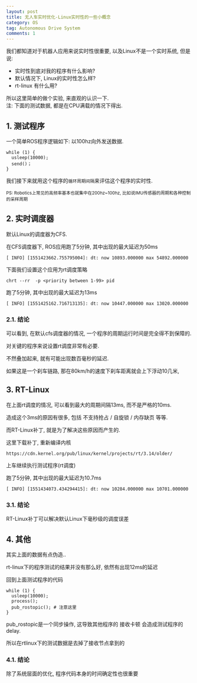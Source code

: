 ```yaml
---
layout: post
title: 无人车实时优化-Linux实时性的一些小概念
category: OS
tag: Autonomous Drive System
comments: 1
---
```


我们都知道对于机器人应用来说实时性很重要, 以及Linux不是一个实时系统, 但是说:

* 实时性到底对我的程序有什么影响?
* 默认情况下, Linux的实时性怎么样?
* rt-linux 有什么用?

所以这里简单的做个实验, 来直观的认识一下.  
注: 下面的测试数据, 都是在CPU满载的情况下得出.


## 1. 测试程序
一个简单ROS程序逻辑如下: 以100hz向外发送数据.  
```
while (1) {
  usleep(10000);
  send()；
}
```

我们接下来就用这个程序的`循环周期间隔`来评估这个程序的实时性.

<small> PS: Robotics上常见的高频率基本也就集中在200hz~100hz, 比如说IMU传感器的周期和各种控制的采样周期</small> 

## 2. 实时调度器
默认Linux的调度器为CFS.

在CFS调度器下, ROS应用跑了5分钟, 其中出现的最大延迟为50ms
```
[ INFO] [1551423662.755795004]: dt: now 10893.000000 max 54892.000000
```
下面我们设置这个应用为rt调度策略
```
chrt --rr  -p <priority between 1-99> pid
```

跑了5分钟, 其中出现的最大延迟为13ms
```
[ INFO] [1551425162.716713135]: dt: now 10447.000000 max 13020.000000
```

### 2.1. 结论
可以看到, 在默认cfs调度器的情况, 一个程序的周期运行时间是完全得不到保障的.

对关键的程序来说设置rt调度非常有必要.

不然叠加起来, 就有可能出现数百毫秒的延迟.


如果这是一个刹车链路, 那在80km/h的速度下刹车距离就会上下浮动10几米,


## 3. RT-Linux
在上面rt调度的情况, 可以看到最大的周期间隔13ms, 而不是严格的10ms.

造成这个3ms的原因有很多, 包括 不支持抢占 / 自旋锁 / 内存缺页 等等.

而RT-Linux补丁, 就是为了解决这些原因而产生的.



这里下载补丁, 重新编译内核
```
https://cdn.kernel.org/pub/linux/kernel/projects/rt/3.14/older/
```
上车继续执行测试程序(rt调度)



跑了5分钟, 其中出现的最大延迟为10.7ms
```
[ INFO] [1551434073.434294415]: dt: now 10284.000000 max 10701.000000
```

### 3.1. 结论
RT-Linux补丁可以解决默认Linux下毫秒级的调度误差



## 4. 其他
其实上面的数据有点伪造..

rt-linux下的程序测试的结果并没有那么好, 依然有出现12ms的延迟

回到上面测试程序的代码
```
while (1) {
  usleep(10000);
  process();
  pub_rostopic(); # 注意这里
}
```
pub_rostopic是一个同步操作, 这导致其他程序的 接收卡顿 会造成测试程序的delay.

所以在rtlinux下的测试数据是去掉了接收节点拿到的

### 4.1. 结论
除了系统层面的优化, 程序代码本身的时间确定性也很重要

